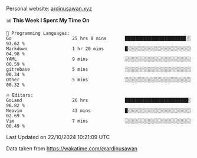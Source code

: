 Personal website: [ardinusawan.xyz](https://ardinusawan.xyz)

<!--START_SECTION:waka-->
📊 **This Week I Spent My Time On** 

```text
💬 Programming Languages: 
Go                       25 hrs 8 mins       ███████████████████████░░   93.62 % 
Markdown                 1 hr 20 mins        █░░░░░░░░░░░░░░░░░░░░░░░░   04.98 % 
YAML                     9 mins              ░░░░░░░░░░░░░░░░░░░░░░░░░   00.59 % 
gitrebase                5 mins              ░░░░░░░░░░░░░░░░░░░░░░░░░   00.34 % 
Other                    5 mins              ░░░░░░░░░░░░░░░░░░░░░░░░░   00.32 % 

🔥 Editors: 
GoLand                   26 hrs              ████████████████████████░   96.82 % 
Neovim                   43 mins             █░░░░░░░░░░░░░░░░░░░░░░░░   02.69 % 
Vim                      7 mins              ░░░░░░░░░░░░░░░░░░░░░░░░░   00.49 % 
```


 Last Updated on 22/10/2024 10:21:09 UTC
<!--END_SECTION:waka-->
Data taken from https://wakatime.com/@ardinusawan
